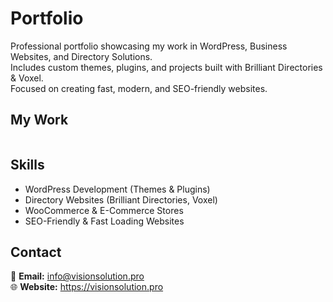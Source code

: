 # Portfolio  

Professional portfolio showcasing my work in WordPress, Business Websites, and Directory Solutions.  
Includes custom themes, plugins, and projects built with Brilliant Directories & Voxel.  
Focused on creating fast, modern, and SEO-friendly websites.  


## My Work  

<!-- PORTFOLIO-START -->
<table>
</table>
<!-- PORTFOLIO-END -->


## Skills  

- WordPress Development (Themes & Plugins)  
- Directory Websites (Brilliant Directories, Voxel)  
- WooCommerce & E-Commerce Stores  
- SEO-Friendly & Fast Loading Websites  


## Contact  

📧 **Email:** info@visionsolution.pro  
🌐 **Website:** https://visionsolution.pro  

